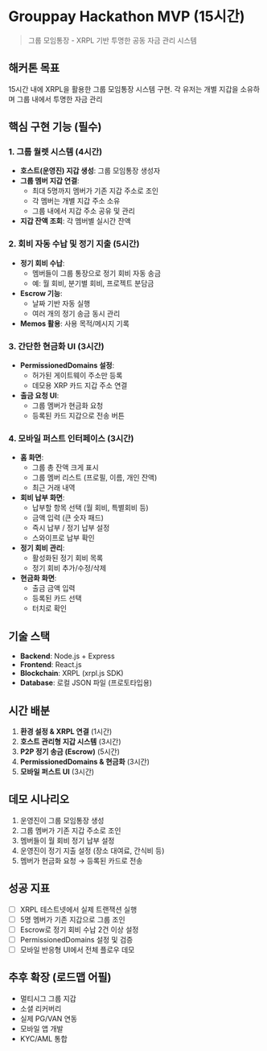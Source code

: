 # Grouppay Hackathon MVP (15시간)
> 그룹 모임통장 - XRPL 기반 투명한 공동 자금 관리 시스템

## 해커톤 목표
15시간 내에 XRPL을 활용한 그룹 모임통장 시스템 구현. 각 유저는 개별 지갑을 소유하며 그룹 내에서 투명한 자금 관리

## 핵심 구현 기능 (필수)

### 1. 그룹 월렛 시스템 (4시간)
- **호스트(운영진) 지갑 생성**: 그룹 모임통장 생성자
- **그룹 멤버 지갑 연결**: 
  - 최대 5명까지 멤버가 기존 지갑 주소로 조인
  - 각 멤버는 개별 지갑 주소 소유
  - 그룹 내에서 지갑 주소 공유 및 관리
- **지갑 잔액 조회**: 각 멤버별 실시간 잔액

### 2. 회비 자동 수납 및 정기 지출 (5시간)
- **정기 회비 수납**: 
  - 멤버들이 그룹 통장으로 정기 회비 자동 송금
  - 예: 월 회비, 분기별 회비, 프로젝트 분담금
- **Escrow 기능**:
  - 날짜 기반 자동 실행
  - 여러 개의 정기 송금 동시 관리
- **Memos 활용**: 사용 목적/메시지 기록

### 3. 간단한 현금화 UI (3시간)
- **PermissionedDomains 설정**: 
  - 허가된 게이트웨이 주소만 등록
  - 데모용 XRP 카드 지갑 주소 연결
- **출금 요청 UI**: 
  - 그룹 멤버가 현금화 요청
  - 등록된 카드 지갑으로 전송 버튼

### 4. 모바일 퍼스트 인터페이스 (3시간)
- **홈 화면**: 
  - 그룹 총 잔액 크게 표시
  - 그룹 멤버 리스트 (프로필, 이름, 개인 잔액)
  - 최근 거래 내역
- **회비 납부 화면**:
  - 납부할 항목 선택 (월 회비, 특별회비 등)
  - 금액 입력 (큰 숫자 패드)
  - 즉시 납부 / 정기 납부 설정
  - 스와이프로 납부 확인
- **정기 회비 관리**:
  - 활성화된 정기 회비 목록
  - 정기 회비 추가/수정/삭제
- **현금화 화면**:
  - 출금 금액 입력
  - 등록된 카드 선택
  - 터치로 확인

## 기술 스택
- **Backend**: Node.js + Express
- **Frontend**: React.js
- **Blockchain**: XRPL (xrpl.js SDK)
- **Database**: 로컬 JSON 파일 (프로토타입용)

## 시간 배분
1. **환경 설정 & XRPL 연결** (1시간)
2. **호스트 관리형 지갑 시스템** (3시간)
3. **P2P 정기 송금 (Escrow)** (5시간)
4. **PermissionedDomains & 현금화** (3시간)
5. **모바일 퍼스트 UI** (3시간)

## 데모 시나리오
1. 운영진이 그룹 모임통장 생성
2. 그룹 멤버가 기존 지갑 주소로 조인
3. 멤버들이 월 회비 정기 납부 설정
4. 운영진이 정기 지출 설정 (장소 대여료, 간식비 등)
5. 멤버가 현금화 요청 → 등록된 카드로 전송

## 성공 지표
- [ ] XRPL 테스트넷에서 실제 트랜잭션 실행
- [ ] 5명 멤버가 기존 지갑으로 그룹 조인
- [ ] Escrow로 정기 회비 수납 2건 이상 설정
- [ ] PermissionedDomains 설정 및 검증
- [ ] 모바일 반응형 UI에서 전체 플로우 데모

## 추후 확장 (로드맵 어필)
- 멀티시그 그룹 지갑
- 소셜 리커버리
- 실제 PG/VAN 연동
- 모바일 앱 개발
- KYC/AML 통합